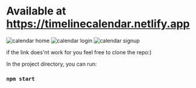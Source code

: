 # Available at https://timelinecalendar.netlify.app
![calendar home](https://user-images.githubusercontent.com/66366665/217448368-685cad05-72b3-47b5-ae65-8f9587b3d657.png)
![calendar login](https://user-images.githubusercontent.com/66366665/217448383-59609c77-9a05-4939-8370-ab56bfc43ecb.png)
![calendar signup](https://user-images.githubusercontent.com/66366665/217448391-6fb8e8db-1854-42fc-95c3-e47ed4e88bd0.png)

if the link does'nt work for you feel free to clone the repo:)

In the project directory, you can run:
### `npm start`

